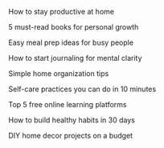 How to stay productive at home

5 must-read books for personal growth

Easy meal prep ideas for busy people

How to start journaling for mental clarity

Simple home organization tips

Self-care practices you can do in 10 minutes

Top 5 free online learning platforms

How to build healthy habits in 30 days

DIY home decor projects on a budget
